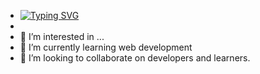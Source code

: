- [![Typing SVG](https://readme-typing-svg.herokuapp.com?lines=++Hi+I%E2%80%99m+Amrit+Pandey)](https://git.io/typing-svg)
-
- 👀 I’m interested in ...
- 🌱 I’m currently learning web development
- 💞️ I’m looking to collaborate on developers and learners.


<!---
AmritPandey619/AmritPandey619 is a ✨ special ✨ repository because its `README.md` (this file) appears on your GitHub profile.
You can click the Preview link to take a look at your changes.
--->
